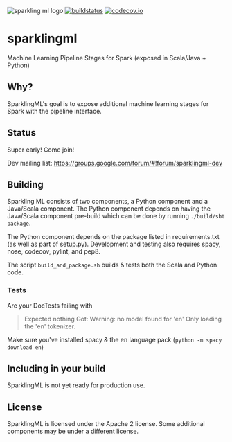 ![sparkling ml logo](https://raw.githubusercontent.com/sparklingpandas/sparklingml/master/imgs/sparkling_ml.png)
[![buildstatus](https://travis-ci.org/sparklingpandas/sparklingml.svg?branch=master)](https://travis-ci.org/sparklingpandas/sparklingml)
[![codecov.io](http://codecov.io/github/sparklingpandas/sparklingml/coverage.svg?branch=master)](http://codecov.io/github/sparklingpandas/sparklingml?branch=master)

# sparklingml
Machine Learning Pipeline Stages for Spark (exposed in Scala/Java + Python)

## Why?

SparklingML's goal is to expose additional machine learning stages for Spark with the pipeline interface.

## Status

Super early! Come join!

Dev mailing list: https://groups.google.com/forum/#!forum/sparklingml-dev

## Building

Sparkling ML consists of two components, a Python component and a Java/Scala component. The Python component depends on having the Java/Scala component pre-build which can be done by running `./build/sbt package`.


The Python component depends on the package listed in requirements.txt (as well as part of setup.py). Development and testing also requires spacy, nose, codecov, pylint, and pep8.


The script `build_and_package.sh` builds & tests both the Scala and Python code.

### Tests

Are your DocTests failing with

>Expected nothing
>Got:
>    <BLANKLINE>
>        Warning: no model found for 'en'
>    <BLANKLINE>
>        Only loading the 'en' tokenizer.
>    <BLANKLINE>


Make sure you've installed spacy & the en language pack (`python -m spacy download en`)

## Including in your build

SparklingML is not yet ready for production use.

## License

SparklingML is licensed under the Apache 2 license. Some additional components may be under a different license.
